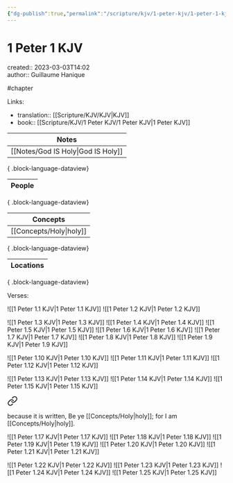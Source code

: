 ```yaml
---
{"dg-publish":true,"permalink":"/scripture/kjv/1-peter-kjv/1-peter-1-kjv/1-peter-1-kjv/"}
---
```



# 1 Peter 1 KJV

created:: 2023-03-03T14:02  
author:: Guillaume Hanique

#chapter

Links:

- translation:: [[Scripture/KJV/KJV\|KJV]]
- book:: [[Scripture/KJV/1 Peter KJV/1 Peter KJV\|1 Peter KJV]]

| Notes                                 |
| ------------------------------------- |
| [[Notes/God IS Holy\|God IS Holy]] |

{ .block-language-dataview}

| People |
| ------ |

{ .block-language-dataview}

| Concepts                   |
| -------------------------- |
| [[Concepts/Holy\|holy]] |

{ .block-language-dataview}

| Locations |
| --------- |

{ .block-language-dataview}

Verses:

![[1 Peter 1.1 KJV\|1 Peter 1.1 KJV]]
![[1 Peter 1.2 KJV\|1 Peter 1.2 KJV]]

![[1 Peter 1.3 KJV\|1 Peter 1.3 KJV]]
![[1 Peter 1.4 KJV\|1 Peter 1.4 KJV]]
![[1 Peter 1.5 KJV\|1 Peter 1.5 KJV]]
![[1 Peter 1.6 KJV\|1 Peter 1.6 KJV]]
![[1 Peter 1.7 KJV\|1 Peter 1.7 KJV]]
![[1 Peter 1.8 KJV\|1 Peter 1.8 KJV]]
![[1 Peter 1.9 KJV\|1 Peter 1.9 KJV]]

![[1 Peter 1.10 KJV\|1 Peter 1.10 KJV]]
![[1 Peter 1.11 KJV\|1 Peter 1.11 KJV]]
![[1 Peter 1.12 KJV\|1 Peter 1.12 KJV]]

![[1 Peter 1.13 KJV\|1 Peter 1.13 KJV]]
![[1 Peter 1.14 KJV\|1 Peter 1.14 KJV]]
![[1 Peter 1.15 KJV\|1 Peter 1.15 KJV]]

<div class="transclusion internal-embed is-loaded"><a class="markdown-embed-link" href="/scripture/kjv/1-peter-kjv/1-peter-1-kjv/1-peter-1-16-kjv/" aria-label="Open link"><svg xmlns="http://www.w3.org/2000/svg" width="24" height="24" viewBox="0 0 24 24" fill="none" stroke="currentColor" stroke-width="2" stroke-linecap="round" stroke-linejoin="round" class="svg-icon lucide-link"><path d="M10 13a5 5 0 0 0 7.54.54l3-3a5 5 0 0 0-7.07-7.07l-1.72 1.71"></path><path d="M14 11a5 5 0 0 0-7.54-.54l-3 3a5 5 0 0 0 7.07 7.07l1.71-1.71"></path></svg></a><div class="markdown-embed">



because it is written, Be ye [[Concepts/Holy\|holy]]; for I am [[Concepts/Holy\|holy]].


</div></div>

![[1 Peter 1.17 KJV\|1 Peter 1.17 KJV]]
![[1 Peter 1.18 KJV\|1 Peter 1.18 KJV]]
![[1 Peter 1.19 KJV\|1 Peter 1.19 KJV]]
![[1 Peter 1.20 KJV\|1 Peter 1.20 KJV]]
![[1 Peter 1.21 KJV\|1 Peter 1.21 KJV]]

![[1 Peter 1.22 KJV\|1 Peter 1.22 KJV]]
![[1 Peter 1.23 KJV\|1 Peter 1.23 KJV]]
![[1 Peter 1.24 KJV\|1 Peter 1.24 KJV]]
![[1 Peter 1.25 KJV\|1 Peter 1.25 KJV]]
